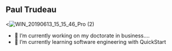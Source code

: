 ## Paul Trudeau

<![WIN_20190613_15_15_46_Pro (2)](https://github.com/user-attachments/assets/9a623c20-9970-4ff6-aa72-4f87d1bba149)



- 🔭 I’m currently working on my doctorate in business....
- 🌱 I’m currently learning software engineering with QuickStart

